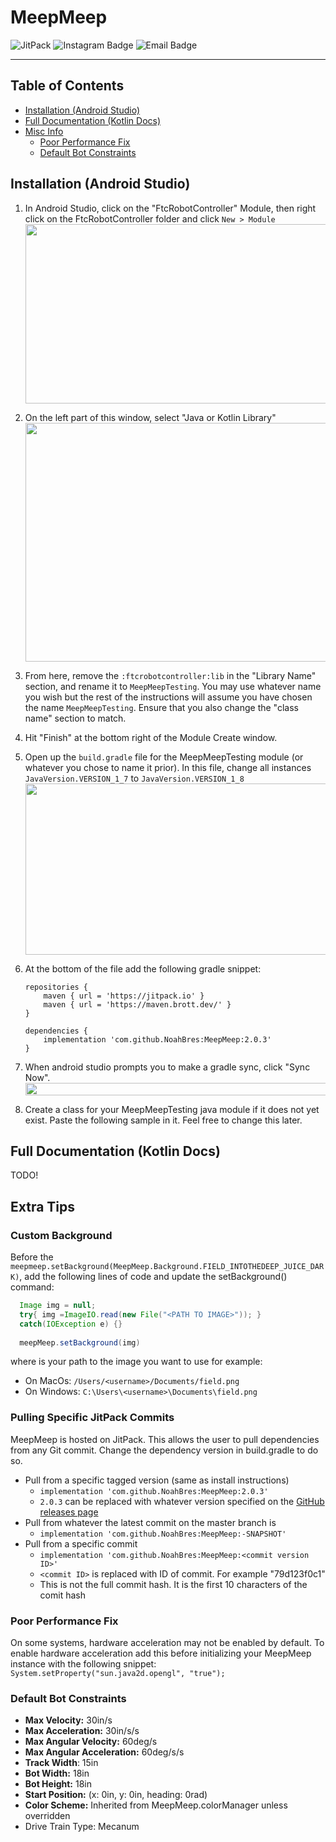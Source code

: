# MeepMeep

![JitPack](https://img.shields.io/jitpack/version/com.github.rh-robotics/MeepMeep?style=for-the-badge&logo=jitpack&logoColor=%23edbe28&logoSize=%23edbe28&labelColor=%23676767&color=%23edbe28)
![Instagram Badge](https://img.shields.io/badge/%40rh--iron--lions-yellow?style=for-the-badge&logo=instagram&logoColor=%23edbe28&label=Instagram&labelColor=%23676767&color=%23edbe28&link=https%3A%2F%2Finstagram.com%2Frh-iron-lions)
![Email Badge](https://img.shields.io/badge/ironlions19922%40gmail.com-yellow?style=for-the-badge&logo=gmail&logoColor=%23edbe28&label=Email&labelColor=%23676767&color=%23edbe28&link=mailto%3Aironlions19922%40gmail.com)

---

## Table of Contents

- [Installation (Android Studio)](#installation-android-studio)
- [Full Documentation (Kotlin Docs)](#full-documentation-kotlin-docs)
- [Misc Info](#extra-tips)
    - [Poor Performance Fix](#poor-performance-fix)
    - [Default Bot Constraints](#default-bot-constraints)

## Installation (Android Studio)

1. In Android Studio, click on the "FtcRobotController" Module, then right click on the
   FtcRobotController folder and click `New > Module`
   <img src="/images/readme/installationStep1.png" width="751" height="287"/>
2. On the left part of this window, select "Java or Kotlin Library"
   <img src="/images/readme/installationStep2.png" width="544" height="382"/>

3. From here, remove the `:ftcrobotcontroller:lib` in the "Library Name" section, and rename it
   to `MeepMeepTesting`. You may use whatever name you wish but the rest of the instructions will
   assume you have chosen the name `MeepMeepTesting`. Ensure that you also change the "class name"
   section to match.

4. Hit "Finish" at the bottom right of the Module Create window.

5. Open up the `build.gradle` file for the MeepMeepTesting module (or whatever you chose to name it
   prior). In this file, change all instances `JavaVersion.VERSION_1_7` to `JavaVersion.VERSION_1_8`
   <img src="/images/readme/installationStep5.png" width="566" height="274"/>

6. At the bottom of the file add the following gradle snippet:

    ```
    repositories {
        maven { url = 'https://jitpack.io' }
        maven { url = 'https://maven.brott.dev/' }
    }
    
    dependencies {
        implementation 'com.github.NoahBres:MeepMeep:2.0.3'
    }
    ```

7. When android studio prompts you to make a gradle sync, click "Sync Now".
   <img src="/images/readme/installationStep7.png" width="644" height="20"/>

8. Create a class for your MeepMeepTesting java module if it does not yet exist. Paste the following
   sample in it. Feel free to change this later.

## Full Documentation (Kotlin Docs)

TODO!

## Extra Tips

### Custom Background

Before the `meepmeep.setBackground(MeepMeep.Background.FIELD_INTOTHEDEEP_JUICE_DARK)`, add the
following
lines of code and update the setBackground() command:

```java
  Image img = null;
  try{ img =ImageIO.read(new File("<PATH TO IMAGE>")); }
  catch(IOException e) {}
  
  meepMeep.setBackground(img)
```

where <PATH TO IMAGE> is your path to the image you want to use for example:

- On MacOs: `/Users/<username>/Documents/field.png`
- On Windows: `C:\Users\<username>\Documents\field.png`

### Pulling Specific JitPack Commits

MeepMeep is hosted on JitPack. This allows the user to pull dependencies from any Git commit. Change
the dependency version in build.gradle to do so.

- Pull from a specific tagged version (same as install instructions)
    - `implementation 'com.github.NoahBres:MeepMeep:2.0.3'`
    - `2.0.3` can be replaced with whatever version specified on
      the [GitHub releases page](https://github.com/NoahBres/MeepMeep/releases)
- Pull from whatever the latest commit on the master branch is
    - `implementation 'com.github.NoahBres:MeepMeep:-SNAPSHOT'`
- Pull from a specific commit
    - `implementation 'com.github.NoahBres:MeepMeep:<commit version ID>'`
    - `<commit ID>` is replaced with ID of commit. For example "79d123f0c1"
    - This is not the full commit hash. It is the first 10 characters of the comit hash

### Poor Performance Fix

On some systems, hardware acceleration may not be enabled by default. To enable hardware
acceleration add this before initializing your MeepMeep instance with the following snippet:
`System.setProperty("sun.java2d.opengl", "true");`

### Default Bot Constraints

- **Max Velocity:** 30in/s
- **Max Acceleration:** 30in/s/s
- **Max Angular Velocity:** 60deg/s
- **Max Angular Acceleration:** 60deg/s/s
- **Track Width**: 15in
- **Bot Width:** 18in
- **Bot Height:** 18in
- **Start Position:** (x: 0in, y: 0in, heading: 0rad)
- **Color Scheme:** Inherited from MeepMeep.colorManager unless overridden
- Drive Train Type: Mecanum
